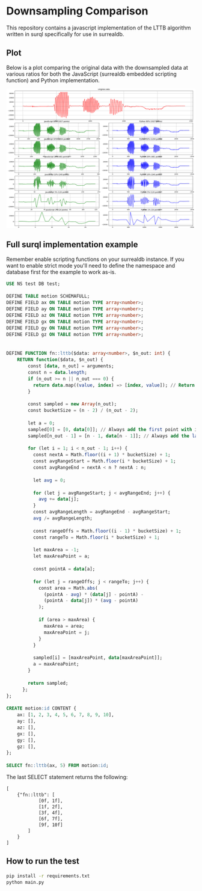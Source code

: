 # Downsampling Comparison

This repository contains a javascript implementation of the LTTB algorithm written in surql specifically for use in surrealdb.

## Plot

Below is a plot comparing the original data with the downsampled data at various ratios for both the JavaScript (surrealdb embedded scripting function) and Python implementation.

![Downsampling Comparison](test-output-plot.png)

## Full surql implementation example

Remember enable scripting functions on your surrealdb instance.
If you want to enable strict mode you'll need to define the namespace and database first for the example to work as-is.

```sql
USE NS test DB test;

DEFINE TABLE motion SCHEMAFULL;
DEFINE FIELD ax ON TABLE motion TYPE array<number>;
DEFINE FIELD ay ON TABLE motion TYPE array<number>;
DEFINE FIELD az ON TABLE motion TYPE array<number>;
DEFINE FIELD gx ON TABLE motion TYPE array<number>;
DEFINE FIELD gy ON TABLE motion TYPE array<number>;
DEFINE FIELD gz ON TABLE motion TYPE array<number>;


DEFINE FUNCTION fn::lttb($data: array<number>, $n_out: int) {
    RETURN function($data, $n_out) {
        const [data, n_out] = arguments;
        const n = data.length;
        if (n_out >= n || n_out === 0) {
          return data.map((value, index) => [index, value]); // Return all points with indices
        }

        const sampled = new Array(n_out);
        const bucketSize = (n - 2) / (n_out - 2);

        let a = 0;
        sampled[0] = [0, data[0]]; // Always add the first point with its index
        sampled[n_out - 1] = [n - 1, data[n - 1]]; // Always add the last point with its index

        for (let i = 1; i < n_out - 1; i++) {
          const nextA = Math.floor((i + 1) * bucketSize) + 1;
          const avgRangeStart = Math.floor(i * bucketSize) + 1;
          const avgRangeEnd = nextA < n ? nextA : n;

          let avg = 0;

          for (let j = avgRangeStart; j < avgRangeEnd; j++) {
            avg += data[j];
          }
          const avgRangeLength = avgRangeEnd - avgRangeStart;
          avg /= avgRangeLength;

          const rangeOffs = Math.floor((i - 1) * bucketSize) + 1;
          const rangeTo = Math.floor(i * bucketSize) + 1;

          let maxArea = -1;
          let maxAreaPoint = a;

          const pointA = data[a];

          for (let j = rangeOffs; j < rangeTo; j++) {
            const area = Math.abs(
              (pointA - avg) * (data[j] - pointA) -
              (pointA - data[j]) * (avg - pointA)
            );

            if (area > maxArea) {
              maxArea = area;
              maxAreaPoint = j;
            }
          }

          sampled[i] = [maxAreaPoint, data[maxAreaPoint]];
          a = maxAreaPoint;
        }

        return sampled;
      };
};

CREATE motion:id CONTENT {
	ax: [1, 2, 3, 4, 5, 6, 7, 8, 9, 10],
	ay: [],
	az: [],
	gx: [],
	gy: [],
	gz: [],
};

SELECT fn::lttb(ax, 5) FROM motion:id;
```

The last SELECT statement returns the following:

```
[
    {"fn::lttb": [
            [0f, 1f],
            [1f, 2f],
            [3f, 4f],
            [6f, 7f],
            [9f, 10f]
        ]
    }
]
```

## How to run the test

```bash
pip install -r requirements.txt
python main.py
```
